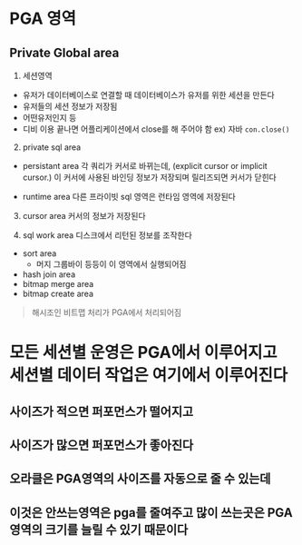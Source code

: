 # PGA 영역
## Private Global area

1. 세션영역
  * 유저가 데이터베이스로 연결할 때 데이터베이스가 유저를 위한 세션을 만든다
  * 유저들의 세션 정보가 저장됨
  * 어떤유저인지 등
  * 디비 이용 끝나면 어플리케이션에서 close를 해 주어야 함
  ex) 자바
   ```con.close()```

2. private sql area

  * persistant area
    각 쿼리가 커서로 바뀌는데, (explicit cursor or implicit cursor.) 이 커서에 사용된 바인딩 정보가 저장되며 릴리즈되면 커서가 닫힌다
    
  * runtime area
    다른 프라이빗 sql 영역은 런타임 영역에 저장된다
  
3. cursor area
  커서의 정보가 저장된다
  
4. sql work area
  디스크에서 리턴된 정보를 조작한다

  * sort area
    - 머지 그룹바이 등등이 이 영역에서 실행되어짐
  * hash join area
  * bitmap merge area
  * bitmap create area
  > 해시조인 비트맵 처리가 PGA에서 처리되어짐
  
# 모든 세션별 운영은 PGA에서 이루어지고 세션별 데이터 작업은 여기에서 이루어진다
 
## 사이즈가 적으면 퍼포먼스가 떨어지고
## 사이즈가 많으면 퍼포먼스가 좋아진다
 
## 오라클은 PGA영역의 사이즈를 자동으로 줄 수 있는데
## 이것은 안쓰는영역은 pga를 줄여주고 많이 쓰는곳은 PGA영역의 크기를 늘릴 수 있기 때문이다
